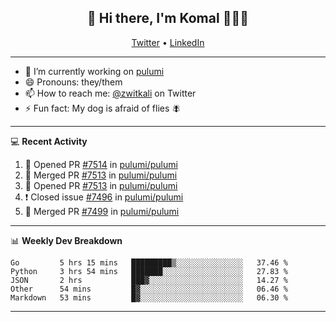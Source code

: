 <h2 align="center"> 👋 Hi there, I'm Komal 🧑🏾‍💻 </h2>
<p align="center">
    <a href="https://twitter.com/zwitkali">Twitter</a> •
    <a href="https://www.linkedin.com/in/komal-ali/">LinkedIn</a>
</p>

--------

- 🔭 I’m currently working on [pulumi](https://github.com/pulumi/pulumi)
- 😄 Pronouns: they/them
- 📫 How to reach me: [@zwitkali](https://twitter.com/zwitkali) on Twitter
- ⚡ Fun fact: My dog is afraid of flies 🪰

--------
💻 **Recent Activity**

<!--START_SECTION:activity-->
1. 💪 Opened PR [#7514](https://github.com/pulumi/pulumi/pull/7514) in [pulumi/pulumi](https://github.com/pulumi/pulumi)
2. 🎉 Merged PR [#7513](https://github.com/pulumi/pulumi/pull/7513) in [pulumi/pulumi](https://github.com/pulumi/pulumi)
3. 💪 Opened PR [#7513](https://github.com/pulumi/pulumi/pull/7513) in [pulumi/pulumi](https://github.com/pulumi/pulumi)
4. ❗️ Closed issue [#7496](https://github.com/pulumi/pulumi/issues/7496) in [pulumi/pulumi](https://github.com/pulumi/pulumi)
5. 🎉 Merged PR [#7499](https://github.com/pulumi/pulumi/pull/7499) in [pulumi/pulumi](https://github.com/pulumi/pulumi)
<!--END_SECTION:activity-->

--------

📊 **Weekly Dev Breakdown**
<!--START_SECTION:waka-->
```text
Go         5 hrs 15 mins   █████████▒░░░░░░░░░░░░░░░   37.46 % 
Python     3 hrs 54 mins   ███████░░░░░░░░░░░░░░░░░░   27.83 % 
JSON       2 hrs           ███▓░░░░░░░░░░░░░░░░░░░░░   14.27 % 
Other      54 mins         █▓░░░░░░░░░░░░░░░░░░░░░░░   06.46 % 
Markdown   53 mins         █▓░░░░░░░░░░░░░░░░░░░░░░░   06.30 % 
```
<!--END_SECTION:waka-->

--------